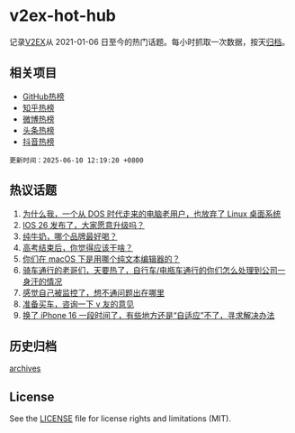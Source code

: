 # v2ex-hot-hub

 记录[V2EX](https://www.v2ex.com/)从 2021-01-06 日至今的热门话题。每小时抓取一次数据，按天[归档](archives)。
 
 ## 相关项目

- [GitHub热榜](https://github.com/snaildev/github-hot-hub)
- [知乎热榜](https://github.com/snaildev/zhihu-hot-hub)
- [微博热榜](https://github.com/snaildev/weibo-hot-hub)
- [头条热榜](https://github.com/snaildev/toutiao-hot-hub)
- [抖音热榜](https://github.com/snaildev/douyin-hot-hub)


 `更新时间：2025-06-10 12:19:20 +0800`

## 热议话题

1. [为什么我，一个从 DOS 时代走来的电脑老用户，也放弃了 Linux 桌面系统](https://www.v2ex.com/t/1137392)
1. [IOS 26 发布了，大家愿意升级吗？](https://www.v2ex.com/t/1137504)
1. [纯牛奶，哪个品牌最好喝？](https://www.v2ex.com/t/1137393)
1. [高考结束后，你觉得应该干啥？](https://www.v2ex.com/t/1137509)
1. [你们在 macOS 下是用哪个纯文本编辑器的？](https://www.v2ex.com/t/1137404)
1. [骑车通行的老哥们，天要热了，自行车/电瓶车通行的你们怎么处理到公司一身汗的情况](https://www.v2ex.com/t/1137357)
1. [感觉自己被监控了，想不通问题出在哪里](https://www.v2ex.com/t/1137430)
1. [准备买车，咨询一下 v 友的意见](https://www.v2ex.com/t/1137520)
1. [换了 iPhone 16 一段时间了，有些地方还是“自适应”不了，寻求解决办法](https://www.v2ex.com/t/1137383)

## 历史归档

[archives](archives)

## License

See the [LICENSE](LICENSE) file for license rights and limitations (MIT).
